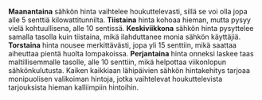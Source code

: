 **Maanantaina** sähkön hinta vaihtelee houkuttelevasti, sillä se voi olla jopa alle 5 senttiä kilowattitunnilta. **Tiistaina** hinta kohoaa hieman, mutta pysyy vielä kohtuullisena, alle 10 sentissä. **Keskiviikkona** sähkön hinta pysyttelee samalla tasolla kuin tiistaina, mikä ilahduttanee monia sähkön käyttäjiä. **Torstaina** hinta nousee merkittävästi, jopa yli 15 senttiin, mikä saattaa aiheuttaa pientä huolta lompakoissa. **Perjantaina** hinta onneksi laskee taas maltillisemmalle tasolle, alle 10 senttiin, mikä helpottaa viikonlopun sähkönkulutusta. Kaiken kaikkiaan lähipäivien sähkön hintakehitys tarjoaa monipuolisen valikoiman hintoja, jotka vaihtelevat houkuttelevista tarjouksista hieman kalliimpiin hintoihin.